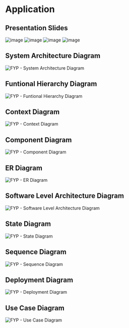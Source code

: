 # Application

<!---
![Istio Mesh](asset/img/2.png)
![Istio Architecture](asset/img/3.png)
![Istio Control Plane](asset/img/4.jpeg)
![Ingress Envoy](asset/img/5.png)
-->

## Presentation Slides

![image](https://github.com/Rubix982/CodeClassy/assets/41635766/f849f61d-7904-4a5f-aec3-d55dab4cd496)
![image](https://github.com/Rubix982/CodeClassy/assets/41635766/c5b97fac-4766-4b44-9b91-8dee2974bd5f)
![image](https://github.com/Rubix982/CodeClassy/assets/41635766/2d50aea3-0e58-4c16-af30-e47f8436afd0)
![image](https://github.com/Rubix982/CodeClassy/assets/41635766/5225a559-cf4d-47e5-8ee3-09d89474d46b)

## System Architecture Diagram

![FYP - System Architecture Diagram](https://user-images.githubusercontent.com/41635766/204081779-909b4cff-362d-43c6-b2f6-877861189cf2.png)

## Funtional Hierarchy Diagram

![FYP - Funtional Hierarchy Diagram](https://user-images.githubusercontent.com/41635766/204081782-33a4eeb4-3958-49cc-b716-70486cf6a8a6.png)

## Context Diagram

![FYP - Context Diagram](https://user-images.githubusercontent.com/41635766/204081784-0c882c10-9d70-44f9-b5e5-06999289aaf0.png)

## Component Diagram

![FYP - Component Diagram](https://user-images.githubusercontent.com/41635766/204081786-c6cd973e-adbe-400c-9595-a4b66e57911b.png)

## ER Diagram

![FYP - ER Diagram](https://user-images.githubusercontent.com/41635766/204081788-2c2e0602-d582-4274-97c3-4d0540187b05.png)

## Software Level Architecture Diagram

![FYP - Software Level Architecture Diagram](https://user-images.githubusercontent.com/41635766/204081790-6379a0a3-3159-479b-b686-71984a5d17cc.png)

## State Diagram

![FYP - State Diagram](https://user-images.githubusercontent.com/41635766/204081792-c95f7a6a-65e1-45cf-b0b1-0508446d3852.png)

## Sequence Diagram

![FYP - Sequence Diagram](https://user-images.githubusercontent.com/41635766/204081793-4e323653-41e1-4048-8758-2b78b6739bfb.png)

## Deployment Diagram

![FYP - Deployment Diagram](https://user-images.githubusercontent.com/41635766/204081796-46941471-34d7-4cce-851d-4b0fd701044a.png)

## Use Case Diagram

![FYP - Use Case Diagram](https://user-images.githubusercontent.com/41635766/204081962-17985ea6-71bb-42ed-b8ce-818e2a2ff754.png)
